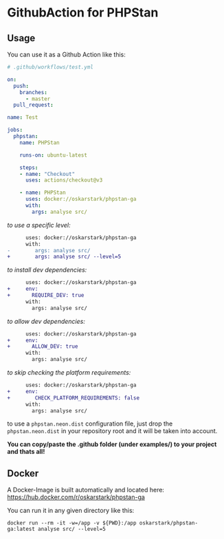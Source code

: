 # GithubAction for PHPStan

## Usage

You can use it as a Github Action like this:

```yaml
# .github/workflows/test.yml 

on:
  push:
    branches:
      - master
  pull_request:

name: Test

jobs:
  phpstan:
    name: PHPStan

    runs-on: ubuntu-latest

    steps:
    - name: "Checkout"
      uses: actions/checkout@v3

    - name: PHPStan
      uses: docker://oskarstark/phpstan-ga
      with:
        args: analyse src/
```

_to use a specific level:_
```diff
      uses: docker://oskarstark/phpstan-ga
      with:
-        args: analyse src/
+        args: analyse src/ --level=5
```

_to install dev dependencies:_
```diff
      uses: docker://oskarstark/phpstan-ga
+     env:
+       REQUIRE_DEV: true
      with:
        args: analyse src/
```

_to allow dev dependencies:_
```diff
      uses: docker://oskarstark/phpstan-ga
+     env:
+       ALLOW_DEV: true
      with:
        args: analyse src/
```

_to skip checking the platform requirements:_
```diff
      uses: docker://oskarstark/phpstan-ga
+     env:
+        CHECK_PLATFORM_REQUIREMENTS: false
      with:
        args: analyse src/
```

to use a `phpstan.neon.dist` configuration file, just drop the `phpstan.neon.dist`
in your repository root and it will be taken into account.


**You can copy/paste the .github folder (under examples/) to your project and thats all!**

## Docker

A Docker-Image is built automatically and located here:
https://hub.docker.com/r/oskarstark/phpstan-ga

You can run it in any given directory like this:

`docker run --rm -it -w=/app -v ${PWD}:/app oskarstark/phpstan-ga:latest analyse src/ --level=5`

